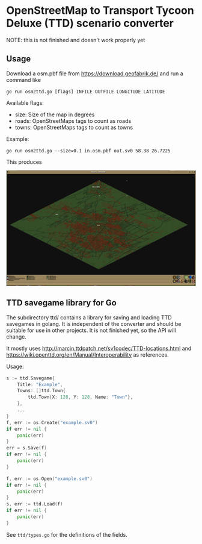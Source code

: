# OpenStreetMap to Transport Tycoon Deluxe (TTD) scenario converter

NOTE: this is not finished and doesn't work properly yet

## Usage

Download a osm.pbf file from https://download.geofabrik.de/ and run a command like

```
go run osm2ttd.go [flags] INFILE OUTFILE LONGITUDE LATITUDE
```

Available flags:
- size: Size of the map in degrees
- roads: OpenStreetMaps tags to count as roads
- towns: OpenStreetMaps tags to count as towns

Example:

```
go run osm2ttd.go --size=0.1 in.osm.pbf out.sv0 58.38 26.7225
```

This produces

![screenshot](screenshot.png)

## TTD savegame library for Go

The subdirectory ttd/ contains a library for saving and loading TTD savegames in golang. It is independent of the converter and should be suitable for use in other projects. It is not finished yet, so the API will change.

It mostly uses http://marcin.ttdpatch.net/sv1codec/TTD-locations.html and https://wiki.openttd.org/en/Manual/Interoperability as references.

Usage:

```go
s := ttd.Savegame{
	Title: "Example",
	Towns: []ttd.Town{
		ttd.Town{X: 128, Y: 128, Name: "Town"},
	},
    ...
}
f, err := os.Create("example.sv0")
if err != nil {
	panic(err)
}
err = s.Save(f)
if err != nil {
	panic(err)
}
```

```go
f, err := os.Open("example.sv0")
if err != nil {
	panic(err)
}
s, err := ttd.Load(f)
if err != nil {
	panic(err)
}
```

See `ttd/types.go` for the definitions of the fields.
